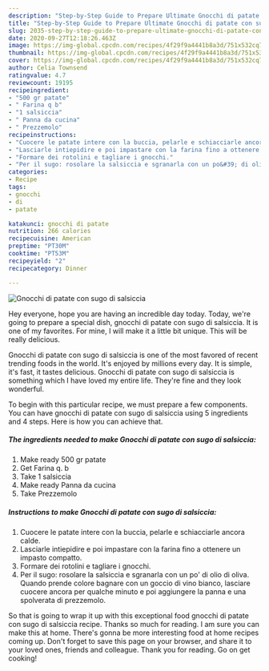 ```yaml
---
description: "Step-by-Step Guide to Prepare Ultimate Gnocchi di patate con sugo di salsiccia"
title: "Step-by-Step Guide to Prepare Ultimate Gnocchi di patate con sugo di salsiccia"
slug: 2035-step-by-step-guide-to-prepare-ultimate-gnocchi-di-patate-con-sugo-di-salsiccia
date: 2020-09-27T12:18:26.463Z
image: https://img-global.cpcdn.com/recipes/4f29f9a4441b8a3d/751x532cq70/gnocchi-di-patate-con-sugo-di-salsiccia-recipe-main-photo.jpg
thumbnail: https://img-global.cpcdn.com/recipes/4f29f9a4441b8a3d/751x532cq70/gnocchi-di-patate-con-sugo-di-salsiccia-recipe-main-photo.jpg
cover: https://img-global.cpcdn.com/recipes/4f29f9a4441b8a3d/751x532cq70/gnocchi-di-patate-con-sugo-di-salsiccia-recipe-main-photo.jpg
author: Celia Townsend
ratingvalue: 4.7
reviewcount: 19195
recipeingredient:
- "500 gr patate"
- " Farina q b"
- "1 salsiccia"
- " Panna da cucina"
- " Prezzemolo"
recipeinstructions:
- "Cuocere le patate intere con la buccia, pelarle e schiacciarle ancora calde."
- "Lasciarle intiepidire e poi impastare con la farina fino a ottenere un impasto compatto."
- "Formare dei rotolini e tagliare i gnocchi."
- "Per il sugo: rosolare la salsiccia e sgranarla con un po&#39; di olio di oliva. Quando prende colore bagnare con un goccio di vino bianco, lasciare cuocere ancora per qualche minuto e poi aggiungere la panna e una spolverata di prezzemolo."
categories:
- Recipe
tags:
- gnocchi
- di
- patate

katakunci: gnocchi di patate 
nutrition: 266 calories
recipecuisine: American
preptime: "PT30M"
cooktime: "PT53M"
recipeyield: "2"
recipecategory: Dinner

---
```



![Gnocchi di patate con sugo di salsiccia](https://img-global.cpcdn.com/recipes/4f29f9a4441b8a3d/751x532cq70/gnocchi-di-patate-con-sugo-di-salsiccia-recipe-main-photo.jpg)

Hey everyone, hope you are having an incredible day today. Today, we're going to prepare a special dish, gnocchi di patate con sugo di salsiccia. It is one of my favorites. For mine, I will make it a little bit unique. This will be really delicious.



Gnocchi di patate con sugo di salsiccia is one of the most favored of recent trending foods in the world. It's enjoyed by millions every day. It is simple, it's fast, it tastes delicious. Gnocchi di patate con sugo di salsiccia is something which I have loved my entire life. They're fine and they look wonderful.


To begin with this particular recipe, we must prepare a few components. You can have gnocchi di patate con sugo di salsiccia using 5 ingredients and 4 steps. Here is how you can achieve that.

<!--inarticleads1-->

##### The ingredients needed to make Gnocchi di patate con sugo di salsiccia:

1. Make ready 500 gr patate
1. Get  Farina q. b
1. Take 1 salsiccia
1. Make ready  Panna da cucina
1. Take  Prezzemolo




<!--inarticleads2-->

##### Instructions to make Gnocchi di patate con sugo di salsiccia:

1. Cuocere le patate intere con la buccia, pelarle e schiacciarle ancora calde.
1. Lasciarle intiepidire e poi impastare con la farina fino a ottenere un impasto compatto.
1. Formare dei rotolini e tagliare i gnocchi.
1. Per il sugo: rosolare la salsiccia e sgranarla con un po&#39; di olio di oliva. Quando prende colore bagnare con un goccio di vino bianco, lasciare cuocere ancora per qualche minuto e poi aggiungere la panna e una spolverata di prezzemolo.




So that is going to wrap it up with this exceptional food gnocchi di patate con sugo di salsiccia recipe. Thanks so much for reading. I am sure you can make this at home. There's gonna be more interesting food at home recipes coming up. Don't forget to save this page on your browser, and share it to your loved ones, friends and colleague. Thank you for reading. Go on get cooking!
